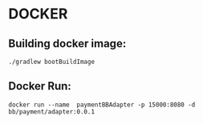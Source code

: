 # DOCKER
## Building docker image:
`./gradlew bootBuildImage`

## Docker Run:
`docker run --name  paymentBBAdapter -p 15000:8080 -d bb/payment/adapter:0.0.1`
